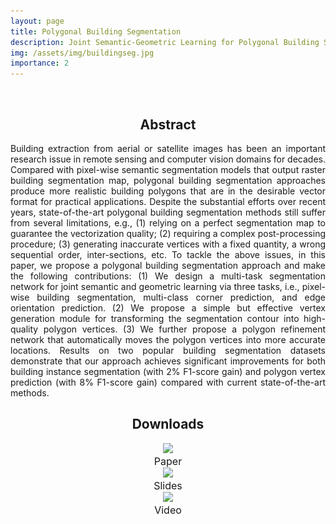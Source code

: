 ```yaml
---
layout: page
title: Polygonal Building Segmentation
description: Joint Semantic-Geometric Learning for Polygonal Building Segmentation
img: /assets/img/buildingseg.jpg
importance: 2
---
```



<div class="row">
    <div class="col-sm mt-3 mt-md-0">
        <img class="img-fluid rounded z-depth-1" src="{{ '/assets/img/buildingseg-teasor.jpg' | relative_url }}" alt="" title="example image"/>
    </div>
</div>

<div class="caption">

</div>


<center><h2><a id="Abstract">Abstract</a></h2></center>

<p style="text-align:justify; text-justify:inter-ideograph;">
Building extraction from aerial or satellite images has been an important research issue in remote sensing and computer vision domains for decades. Compared with pixel-wise semantic segmentation models that output raster building segmentation map, polygonal building segmentation approaches produce more realistic building polygons that are in the desirable vector format for practical applications. Despite the substantial efforts over recent years, state-of-the-art polygonal building segmentation methods still suffer from several limitations, e.g., (1) relying on a perfect segmentation map to guarantee the vectorization quality; (2) requiring a complex post-processing procedure; (3) generating inaccurate vertices with a fixed quantity, a wrong sequential order, inter-sections, etc. To tackle the above issues, in this paper, we propose a polygonal building segmentation approach and make the following contributions: (1) We design a multi-task segmentation network for joint semantic and geometric learning via three tasks, i.e., pixel-wise building segmentation, multi-class corner prediction, and edge orientation prediction. (2) We propose a simple but effective vertex generation module for transforming the segmentation contour into high-quality polygon vertices. (3) We further propose a polygon refinement network that automatically moves the polygon vertices into more accurate locations. Results on two popular building segmentation datasets demonstrate that our approach achieves significant improvements for both building instance segmentation (with 2% F1-score gain) and polygon vertex prediction (with 8% F1-score gain) compared with current state-of-the-art methods.
</p>

<center><h2><a id="downloads">Downloads</a></h2></center>  	


<div class="row">	
    <div class="col-sm mt-3 mt-md-0">
	 <center>  		 
	  <a href="/assets/pdf/AAAI-21-paper.pdf"><img class="rounded" onmouseover="this.src='/assets/img/icon_paper.jpg';" onmouseout="this.src='/assets/img/icon_paper.jpg';" src = "/assets/img/icon_paper.jpg" height = "150px"></a><br>
	  <span style="font-size:16px">Paper</span><br>
    </center>
    </div>  
    <div class="col-sm mt-3 mt-md-0">
	 <center> 
	  <a href="/assets/pdf/AAAI-21-slides-20min.pdf"><img class="rounded" onmouseover="this.src='/assets/img/icon_slide.jpg';" onmouseout="this.src='/assets/img/icon_slide.jpg';" src = "/assets/img/icon_slide.jpg" height = "150px"></a><br>
	  <span style="font-size:16px">Slides</span><br>
    </center> 
    </div>
    <div class="col-sm mt-3 mt-md-0">
	 <center> 
	  <a href="/assets/video/liweijia-1m-screen-480p.mp4"><img class="rounded" onmouseover="this.src='/assets/img/icon_video.png';" onmouseout="this.src='/assets/img/icon_video.png';" src = "/assets/img/icon_video.png" height = "150px"></a><br>
	  <span style="font-size:16px">Video</span><br>
    </center>
    </div>
</div>




